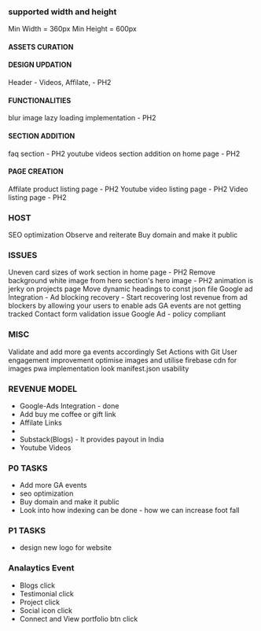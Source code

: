 ### supported width and height
Min Width = 360px
Min Height = 600px

<!-- JAN 1 - UPDATE -->
#### ASSETS CURATION

#### DESIGN UPDATION
Header - Videos, Affilate, - PH2

#### FUNCTIONALITIES
blur image lazy loading implementation - PH2

#### SECTION ADDITION
faq section - PH2
youtube videos section addition on home page - PH2

#### PAGE CREATION
Affilate product listing page  - PH2
Youtube video listing page - PH2
Video listing page - PH2

### HOST
SEO optimization
Observe and reiterate
Buy domain and make it public

### ISSUES
Uneven card sizes of work section in home page - PH2
Remove background white image from hero section's hero image - PH2
animation is jerky on projects page
Move dynamic headings to const json file
Google ad Integration - Ad blocking recovery - Start recovering lost revenue from ad blockers by allowing your users to enable ads
GA events are not getting tracked
Contact form validation issue
Google Ad - policy compliant

### MISC
Validate and add more ga events accordingly
Set Actions with Git
User engagement improvement
optimise images and utilise firebase cdn for images
pwa implementation
look manifest.json usability

### REVENUE MODEL
- Google-Ads Integration - done
- Add buy me coffee or gift link
- Affilate Links
- 
- Substack(Blogs) - It provides payout in India
- Youtube Videos

### P0 TASKS
- Add more GA events
- seo optimization
- Buy domain and make it public
- Look into how indexing can be done - how we can increase foot fall

### P1 TASKS
- design new logo for website

### Analaytics Event
- Blogs click
- Testimonial click
- Project click
- Social icon click
- Connect and View portfolio btn click